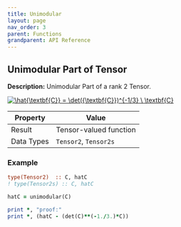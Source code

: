 ```yaml
---
title: Unimodular
layout: page
nav_order: 3
parent: Functions
grandparent: API Reference
---
```


## Unimodular Part of Tensor

**Description:** Unimodular Part of a rank 2 Tensor.

<a href="https://www.codecogs.com/eqnedit.php?latex=\hat{\textbf{C}}&space;=&space;\det({\textbf{C}})^{-1/3}&space;\&space;\textbf{C}" target="_blank"><img src="https://latex.codecogs.com/gif.latex?\hat{\textbf{C}}&space;=&space;\det({\textbf{C}})^{-1/3}&space;\&space;\textbf{C}" title="\hat{\textbf{C}} = \det({\textbf{C}})^{-1/3} \ \textbf{C}" /></a>

| Property   | Value                  |
| ---        | ---                    |
| Result     | Tensor-valued function |
| Data Types | `Tensor2`, `Tensor2s`  |

### Example

```fortran
type(Tensor2)  :: C, hatC
! type(Tensor2s) :: C, hatC

hatC = unimodular(C)

print *, "proof:"
print *, (hatC - (det(C)**(-1./3.)*C))
```
